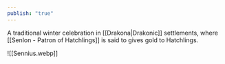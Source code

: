 ```yaml
---
publish: "true"
---
```

A traditional winter celebration in [[Drakona|Drakonic]] settlements, where [[Senlon - Patron of Hatchlings]] is said to gives gold to Hatchlings.

![[Sennius.webp]]